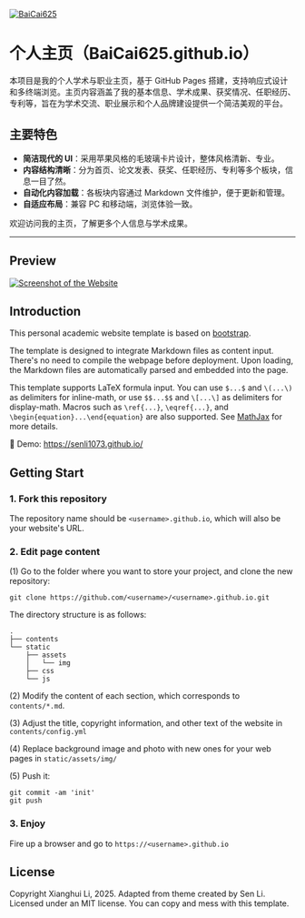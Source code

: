 [![BaiCai625](https://img.shields.io/badge/BaiCai625-Github-blue?logo=github)](https://github.com/BaiCai625)

# 个人主页（BaiCai625.github.io）

本项目是我的个人学术与职业主页，基于 GitHub Pages 搭建，支持响应式设计和多终端浏览。主页内容涵盖了我的基本信息、学术成果、获奖情况、任职经历、专利等，旨在为学术交流、职业展示和个人品牌建设提供一个简洁美观的平台。

## 主要特色
- **简洁现代的 UI**：采用苹果风格的毛玻璃卡片设计，整体风格清新、专业。
- **内容结构清晰**：分为首页、论文发表、获奖、任职经历、专利等多个板块，信息一目了然。
- **自动化内容加载**：各板块内容通过 Markdown 文件维护，便于更新和管理。
- **自适应布局**：兼容 PC 和移动端，浏览体验一致。

欢迎访问我的主页，了解更多个人信息与学术成果。

---

## Preview
[![Screenshot of the Website](https://github.com/BaiCai625/BaiCai625.github.io/blob/main/screenshot_full.png)](https://github.com/BaiCai625)


## Introduction

This personal academic website template is based on [bootstrap](https://github.com/StartBootstrap/startbootstrap-new-age).

The template is designed to integrate Markdown files as content input.  There's no need to compile the webpage before deployment.  Upon loading, the Markdown files are automatically parsed and embedded into the page.

This template supports LaTeX formula input. You can use `$...$` and `\(...\)` as delimiters for inline-math, or use `$$...$$` and `\[...\]` as delimiters for display-math. Macros such as `\ref{...}`, `\eqref{...}`, and `\begin{equation}...\end{equation}` are also supported. See [MathJax](https://docs.mathjax.org/en/latest/index.html) for more details.

:milky_way: Demo: https://senli1073.github.io/


## Getting Start
### 1. Fork this repository
The repository name should be `<username>.github.io`, which will also be your website's URL.


### 2. Edit page content

(1) Go to the folder where you want to store your project, and clone the new repository:
```
git clone https://github.com/<username>/<username>.github.io.git
```
The directory structure is as follows:

```.
.
├── contents
└── static
    ├── assets
    │   └── img
    ├── css
    └── js
```

(2) Modify the content of each section, which corresponds to `contents/*.md`.

(3) Adjust the title, copyright information, and other text of the website in `contents/config.yml`

(4) Replace background image and photo with new ones for your web pages in `static/assets/img/`

(5) Push it: 
```
git commit -am 'init'
git push
```


### 3. Enjoy

Fire up a browser and go to `https://<username>.github.io`



## License

Copyright Xianghui Li, 2025. Adapted from theme created by Sen Li. Licensed under an MIT license. You can copy and mess with this template.
